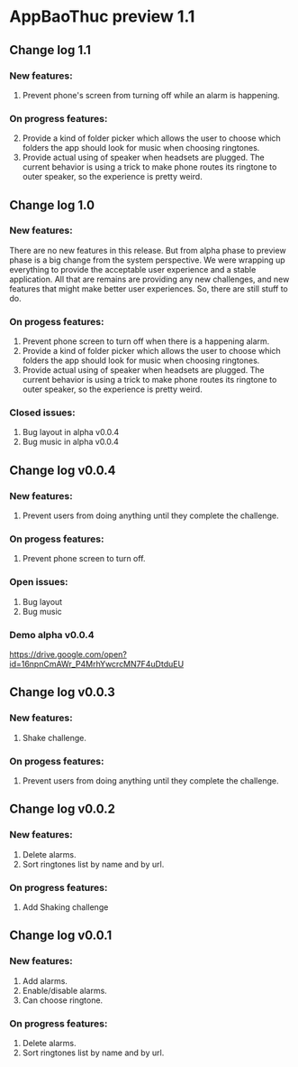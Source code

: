 # AppBaoThuc preview 1.1
## Change log 1.1
### New features:
  1. Prevent phone's screen from turning off while an alarm is happening.
### On progress features:
  2. Provide a kind of folder picker which allows the user to choose which folders the app should look for music when choosing ringtones.
  3. Provide actual using of speaker when headsets are plugged. The current behavior is using a trick to make phone routes its ringtone to outer speaker, so the experience is pretty weird.

## Change log 1.0
### New features:
  There are no new features in this release. But from alpha phase to preview phase is a big change from the system perspective. We were wrapping up everything to provide the acceptable user experience and a stable application. All that are remains are providing any new challenges, and new features that might make better user experiences. So, there are still stuff to do.
### On progess features:
  1. Prevent phone screen to turn off when there is a happening alarm.
  2. Provide a kind of folder picker which allows the user to choose which folders the app should look for music when choosing ringtones.
  3. Provide actual using of speaker when headsets are plugged. The current behavior is using a trick to make phone routes its ringtone to outer speaker, so the experience is pretty weird.
### Closed issues:
  1. Bug layout in alpha v0.0.4
  2. Bug music in alpha v0.0.4

## Change log v0.0.4
### New features:
  1. Prevent users from doing anything until they complete the challenge.
### On progess features:
  1. Prevent phone screen to turn off.
### Open issues:
  1. Bug layout
  2. Bug music
### Demo alpha v0.0.4
https://drive.google.com/open?id=16npnCmAWr_P4MrhYwcrcMN7F4uDtduEU

## Change log v0.0.3
### New features:
  1. Shake challenge.
### On progess features:
  1. Prevent users from doing anything until they complete the challenge.

## Change log v0.0.2
### New features:
  1. Delete alarms.
  2. Sort ringtones list by name and by url.
### On progress features:
  1. Add Shaking challenge

## Change log v0.0.1
### New features:
  1. Add alarms.
  2. Enable/disable alarms.
  3. Can choose ringtone.
### On progress features:
  1. Delete alarms.
  2. Sort ringtones list by name and by url.
